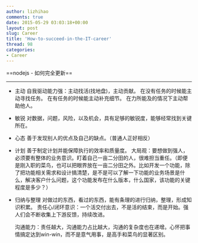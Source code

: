 ```yaml
---
author: lizhihao
comments: true
date: 2015-05-29 03:03:18+00:00
layout: post
slug: Career
title: 'How-to-succeed-in-the-IT-career'
thread: 98
categories:
- Career
---
```


==nodejs - 如何完全更新==

----

*   主动
    自我驱动能力强：主动找活(找地盘)，主动贡献。
    在没有任务的时候能主动寻找任务。
    在有任务的时候能主动补充细节。
    在力所能及的情况下主动帮助他人。
*   敏锐
    对数据，问题，风险，以及机会，具有足够的敏锐度，能够经常找到关键所在。
*   心态
    善于发现别人的优点及自己的缺点。（普通人正好相反）
*   计划
    善于制定计划并能保障执行的效率和质量度。
    大局观：要想做到强人，必须要有整体的业务意识。盯着自己一亩二分田的人，很难担当重任。（即便是刚入职的菜鸟，也可以把眼界放在一亩二分田之外。比如开发一个功能，除了把功能相关需求和设计搞清楚，是不是可以了解一下功能的业务场景是什么，解决客户什么问题，这个功能发布在什么版本，什么国家，该功能的关键程度是多少？）
*   归纳与整理
    对做过的东西，看过的东西，能有条理的进行归纳，整理，形成知识积累。
    责任心/闭环意识：一个活交付出去，不是活的结束，而是开始。强人们会不断收集上下游反馈，持续改进。

    沟通能力：责任越大，沟通能力占比越大，沟通的复杂度也在递增。心怀把事情搞定达到win-win，而不是意气用事，是高手和菜鸟的显著区别。